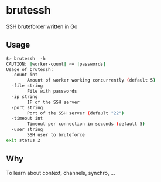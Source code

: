 # brutessh
SSH bruteforcer written in Go

## Usage
```bash
$> brutessh  -h                                                                
CAUTION: |worker-count| <= |passwords|
Usage of brutessh:
  -count int
    	Amount of worker working concurrently (default 5)
  -file string
    	File with passwords
  -ip string
    	IP of the SSH server
  -port string
    	Port of the SSH server (default "22")
  -timeout int
    	Timeout per connection in seconds (default 5)
  -user string
    	SSH user to bruteforce
exit status 2
```
## Why

To learn about context, channels, synchro, ...

